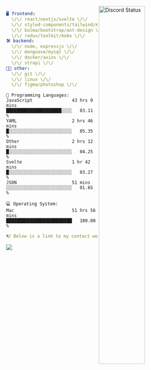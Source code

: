 
<a href="https://discord.com/users/279302975371870218" target="_blank">
    <img width="50%" align="right" alt="Discord Status" src="https://lanyard.cnrad.dev/api/279302975371870218?bg=161B22&borderRadius=5px%205px%200%200&hideTimestamp=true&idleMessage=Just%20chillin%27%20at%20the%20moment&animated=true">
</a>

```yaml
🖥️ frontend: 
  \/\/ react/nextjs/svelte \/\/
  \/\/ styled-components/tailwind/mui/
  \/\/ bulma/bootstrap/ant-design \/\/
  \/\/ redux/toolkit/mobx \/\/
🛠 backend: 
  \/\/ node, expressjs \/\/
  \/\/ mongoose/mysql \/\/
  \/\/ docker/axios \/\/
  \/\/ strapi \/\/
👨‍💻 other: 
  \/\/ git \/\/ 
  \/\/ linux \/\/
  \/\/ figma/photoshop \/\/
```
<!--START_SECTION:waka-->

```text
💬 Programming Languages: 
JavaScript               43 hrs 9 mins       █████████████████████░░░░   83.11 % 
YAML                     2 hrs 46 mins       █░░░░░░░░░░░░░░░░░░░░░░░░   05.35 % 
Other                    2 hrs 12 mins       █░░░░░░░░░░░░░░░░░░░░░░░░   04.25 % 
Svelte                   1 hr 42 mins        █░░░░░░░░░░░░░░░░░░░░░░░░   03.27 % 
JSON                     51 mins             ░░░░░░░░░░░░░░░░░░░░░░░░░   01.65 % 

💻 Operating System: 
Mac                      51 hrs 56 mins      █████████████████████████   100.00 % 
```

```yaml
📭 Below is a link to my contact website 
```
<!--END_SECTION:waka-->
<a href="https://vk.cc/cg0vfb" target="_black"> <img src="https://img.shields.io/badge/website-161B22?style=for-the-badge&logo=About.me&logoColor=white"></img> <a/>
